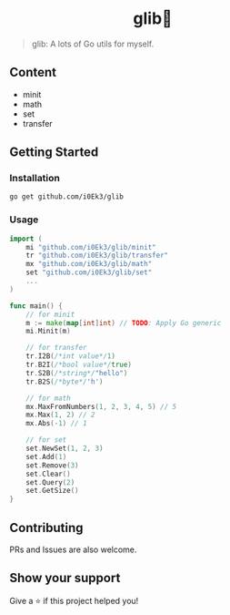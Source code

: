 <h1 align="center">glib👋</h1>
<p>
</p>

> glib: A lots of Go utils for myself.

## Content

- minit
- math
- set
- transfer


## Getting Started

### Installation

`go get github.com/i0Ek3/glib`


### Usage

```Go
import (
    mi "github.com/i0Ek3/glib/minit"
    tr "github.com/i0Ek3/glib/transfer"
    mx "github.com/i0Ek3/glib/math"
    set "github.com/i0Ek3/glib/set"
    ...
)

func main() {
    // for minit
    m := make(map[int]int) // TODO: Apply Go generic
    mi.Minit(m)

    // for transfer
    tr.I2B(/*int value*/1)
    tr.B2I(/*bool value*/true)
    tr.S2B(/*string*/"hello")
    tr.B2S(/*byte*/'h')

    // for math
    mx.MaxFromNumbers(1, 2, 3, 4, 5) // 5
    mx.Max(1, 2) // 2
    mx.Abs(-1) // 1

    // for set
    set.NewSet(1, 2, 3)
    set.Add(1)
    set.Remove(3)
    set.Clear()
    set.Query(2)
    set.GetSize()
}

```



## Contributing

PRs and Issues are also welcome.


## Show your support

Give a ⭐️ if this project helped you!

